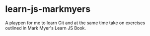 # learn-js-markmyers
A playpen for me to learn Git and at the same time take on exercises outlined in Mark Myer's Learn JS Book.
